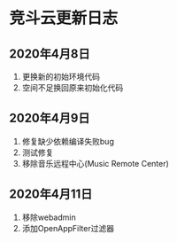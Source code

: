 # 竞斗云更新日志

## 2020年4月8日

1. 更换新的初始环境代码
2. 空间不足换回原来初始化代码

## 2020年4月9日

1. 修复缺少依赖编译失败bug
2. 测试修复
3. 移除音乐远程中心(Music Remote Center)

## 2020年4月11日

1. 移除webadmin
2. 添加OpenAppFilter过滤器
